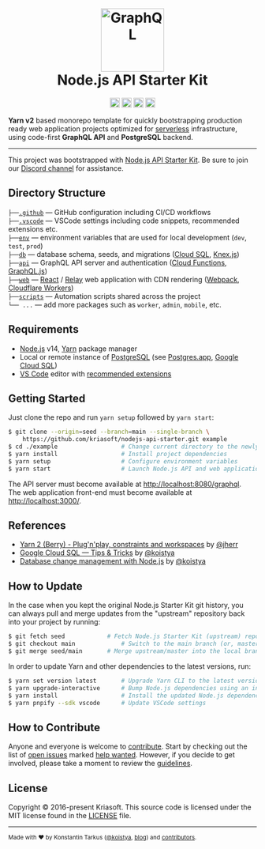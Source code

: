 <h1 align="center">
  <img src="https://s.tarkus.me/graphql-logo.png" width="128" height="128" alt="GraphQL" /><br>
  Node.js API Starter Kit
</h1>

<p align="center">
  <a href="https://discord.com/invite/bSsv7XM"><img src="https://img.shields.io/badge/chat-discord-kriasoft.svg?logo=discord&style=flat" height="20"></a>
  <a href="https://patreon.com/koistya"><img src="https://img.shields.io/static/v1?logo=GitHub&label=Sponsor&message=%E2%9D%A4&style=flat" height="20"></a>
  <a href="https://github.com/kriasoft/nodejs-api-starter/stargazers"><img src="https://img.shields.io/github/stars/kriasoft/nodejs-api-starter.svg?style=social&label=Star&maxAge=3600" height="20"></a>
  <a href="https://twitter.com/koistya"><img src="https://img.shields.io/twitter/follow/koistya.svg?style=social&label=Follow&maxAge=3600" height="20"></a>
</p>

**Yarn v2** based monorepo template for quickly bootstrapping production ready web
application projects optimized for [serverless](https://cloud.google.com/serverless)
infrastructure, using code-first **GraphQL API** and **PostgreSQL** backend.

---

This project was bootstrapped with [Node.js API Starter Kit](https://github.com/kriasoft/nodejs-api-starter).
Be sure to join our [Discord channel](https://discord.com/invite/bSsv7XM) for assistance.

## Directory Structure

`├──`[`.github`](.github) — GitHub configuration including CI/CD workflows<br>
`├──`[`.vscode`](.vscode) — VSCode settings including code snippets, recommended extensions etc.<br>
`├──`[`env`](./env) — environment variables that are used for local development (`dev`, `test`, `prod`)<br>
`├──`[`db`](./db) — database schema, seeds, and migrations ([Cloud SQL](https://cloud.google.com/sql), [Knex.js](https://knexjs.org/))<br>
`├──`[`api`](./api) — GraphQL API server and authentication ([Cloud Functions](https://cloud.google.com/functions), [GraphQL.js](https://graphql.org/graphql-js/))<br>
`├──`[`web`](./web) — [React](https://reactjs.org/) / [Relay](https://relay.dev/) web application with CDN rendering ([Webpack](https://webpack.js.org/), [Cloudflare Workers](https://workers.cloudflare.com/))<br>
`├──`[`scripts`](./scripts) — Automation scripts shared across the project<br>
`└── ...` — add more packages such as `worker`, `admin`, `mobile`, etc.

## Requirements

- [Node.js](https://nodejs.org/) v14, [Yarn](https://yarnpkg.com/) package manager
- Local or remote instance of [PostgreSQL](https://www.postgresql.org/) (see [Postgres.app](https://postgresapp.com/), [Google Cloud SQL](https://cloud.google.com/sql))
- [VS Code](https://code.visualstudio.com/) editor with [recommended extensions](.vscode/extensions.json)

## Getting Started

Just clone the repo and run `yarn setup` followed by `yarn start`:

```bash
$ git clone --origin=seed --branch=main --single-branch \
    https://github.com/kriasoft/nodejs-api-starter.git example
$ cd ./example                  # Change current directory to the newly created one
$ yarn install                  # Install project dependencies
$ yarn setup                    # Configure environment variables
$ yarn start                    # Launch Node.js API and web application
```

The API server must become available at [http://localhost:8080/graphql](http://localhost:8080/graphql).<br>
The web application front-end must become available at [http://localhost:3000/](http://localhost:3000/).

## References

- [Yarn 2 (Berry) - Plug'n'play, constraints and workspaces](https://www.youtube.com/watch?v=HUVawJXeHfU) by [@jherr](https://github.com/jherr)
- [Google Cloud SQL — Tips & Tricks](https://medium.com/@koistya/google-cloud-sql-tips-tricks-d0fe7106c68a?sk=fe65df6e858c9b57edbda07bc67ed0e9) by [@koistya](https://github.com/koistya)
- [Database change management with Node.js](https://dev.to/koistya/database-change-management-with-node-js-12dk) by [@koistya](https://github.com/koistya)

## How to Update

In the case when you kept the original Node.js Starter Kit git history, you can
always pull and merge updates from the "upstream" repository back into your
project by running:

```bash
$ git fetch seed            # Fetch Node.js Starter Kit (upstream) repository
$ git checkout main             # Switch to the main branch (or, master branch)
$ git merge seed/main       # Merge upstream/master into the local branch
```

In order to update Yarn and other dependencies to the latest versions, run:

```bash
$ yarn set version latest       # Upgrade Yarn CLI to the latest version
$ yarn upgrade-interactive      # Bump Node.js dependencies using an interactive mode
$ yarn install                  # Install the updated Node.js dependencies
$ yarn pnpify --sdk vscode      # Update VSCode settings
```

## How to Contribute

Anyone and everyone is welcome to [contribute](.github/CONTRIBUTING.md). Start
by checking out the list of [open issues](https://github.com/kriasoft/nodejs-api-starter/issues)
marked [help wanted](https://github.com/kriasoft/nodejs-api-starter/issues?q=label:"help+wanted").
However, if you decide to get involved, please take a moment to review the
[guidelines](.github/CONTRIBUTING.md).

## License

Copyright © 2016-present Kriasoft. This source code is licensed under the MIT license found in the
[LICENSE](https://github.com/kriasoft/nodejs-api-starter/blob/main/LICENSE) file.

---

<sup>Made with ♥ by Konstantin Tarkus ([@koistya](https://twitter.com/koistya), [blog](https://medium.com/@koistya))
and [contributors](https://github.com/kriasoft/nodejs-api-starter/graphs/contributors).</sup>
